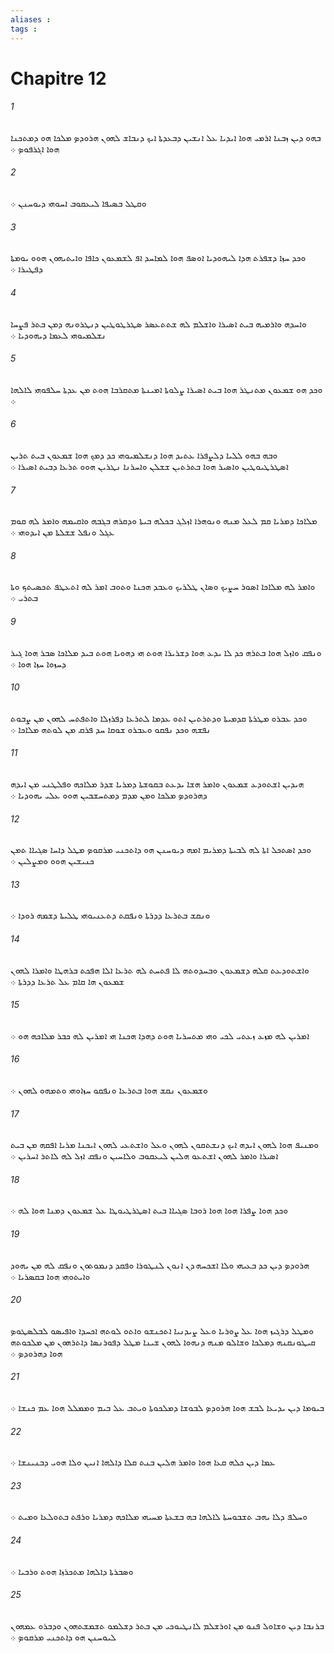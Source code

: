 ```yaml
---
aliases : 
tags : 
---
```


# Chapitre 12

###### 1
ܒܗܘ ܕܝܢ ܙܒܢܐ ܐܪܡܝ ܗܘܐ ܐܝܕܝܐ ܥܠ ܐܢܫܝܢ ܕܒܥܕܬܐ ܐܝܟ ܕܢܒܐܫ ܠܗܘܢ ܗܪܘܕܤ ܡܠܟܐ ܗܘ ܕܡܬܟܢܐ ܗܘܐ ܐܓܪܦܘܤ ܀
###### 2
ܘܩܛܠ ܒܤܝܦܐ ܠܝܥܩܘܒ ܐܚܘܗܝ ܕܝܘܚܢܢ ܀
###### 3
ܘܟܕ ܚܙܐ ܕܫܦܪܬ ܗܕܐ ܠܝܗܘܕܝܐ ܐܘܤܦ ܗܘܐ ܠܡܐܚܕ ܐܦ ܠܫܡܥܘܢ ܟܐܦܐ ܘܐܝܬܝܗܘܢ ܗܘܘ ܝܘܡܬܐ ܕܦܛܝܪܐ ܀
###### 4
ܘܐܚܕܗ ܘܐܪܡܝܗ ܒܝܬ ܐܤܝܪܐ ܘܐܫܠܡ ܠܗ ܫܬܬܥܤܪ ܤܛܪܛܘܛܝܢ ܕܢܛܪܘܢܗ ܕܡܢ ܒܬܪ ܦܨܚܐ ܢܫܠܡܝܘܗܝ ܠܥܡܐ ܕܝܗܘܕܝܐ ܀
###### 5
ܘܟܕ ܗܘ ܫܡܥܘܢ ܡܬܢܛܪ ܗܘܐ ܒܝܬ ܐܤܝܪܐ ܨܠܘܬܐ ܐܡܝܢܬܐ ܡܬܩܪܒܐ ܗܘܬ ܡܢ ܥܕܬܐ ܚܠܦܘܗܝ ܠܐܠܗܐ ܀
###### 6
ܘܒܗ ܒܗܘ ܠܠܝܐ ܕܠܨܦܪܐ ܥܬܝܕ ܗܘܐ ܕܢܫܠܡܝܘܗܝ ܟܕ ܕܡܟ ܗܘܐ ܫܡܥܘܢ ܒܝܬ ܬܪܝܢ ܐܤܛܪܛܝܘܛܝܢ ܘܐܤܝܪ ܗܘܐ ܒܬܪܬܝܢ ܫܫܠܢ ܘܐܚܪܢܐ ܢܛܪܝܢ ܗܘܘ ܬܪܥܐ ܕܒܝܬ ܐܤܝܪܐ ܀
###### 7
ܡܠܐܟܐ ܕܡܪܝܐ ܩܡ ܠܥܠ ܡܢܗ ܘܢܘܗܪܐ ܐܙܠܓ ܒܟܠܗ ܒܝܬܐ ܘܕܩܪܗ ܒܓܒܗ ܘܐܩܝܡܗ ܘܐܡܪ ܠܗ ܩܘܡ ܥܓܠ ܘܢܦܠ ܫܫܠܬܐ ܡܢ ܐܝܕܘܗܝ ܀
###### 8
ܘܐܡܪ ܠܗ ܡܠܐܟܐ ܐܤܘܪ ܚܨܝܟ ܘܤܐܢ ܛܠܪܝܟ ܘܥܒܕ ܗܟܢܐ ܘܬܘܒ ܐܡܪ ܠܗ ܐܬܥܛܦ ܬܟܤܝܬܟ ܘܬܐ ܒܬܪܝ ܀
###### 9
ܘܢܦܩ ܘܐܙܠ ܗܘܐ ܒܬܪܗ ܟܕ ܠܐ ܝܕܥ ܗܘܐ ܕܫܪܝܪܐ ܗܘܬ ܗܝ ܕܗܘܝܐ ܗܘܬ ܒܝܕ ܡܠܐܟܐ ܤܒܪ ܗܘܐ ܓܝܪ ܕܚܙܘܐ ܚܙܐ ܗܘܐ ܀
###### 10
ܘܟܕ ܥܒܪܘ ܡܛܪܬܐ ܩܕܡܝܬܐ ܘܕܬܪܬܝܢ ܐܬܘ ܥܕܡܐ ܠܬܪܥܐ ܕܦܪܙܠܐ ܘܐܬܦܬܚ ܠܗܘܢ ܡܢ ܨܒܘܬ ܢܦܫܗ ܘܟܕ ܢܦܩܘ ܘܥܒܪܘ ܫܘܩܐ ܚܕ ܦܪܩ ܡܢ ܠܘܬܗ ܡܠܐܟܐ ܀
###### 11
ܗܝܕܝܢ ܐܫܬܘܕܥ ܫܡܥܘܢ ܘܐܡܪ ܗܫܐ ܝܕܥܬ ܒܩܘܫܬܐ ܕܡܪܝܐ ܫܕܪ ܡܠܐܟܗ ܘܦܠܛܢܝ ܡܢ ܐܝܕܗ ܕܗܪܘܕܤ ܡܠܟܐ ܘܡܢ ܡܕܡ ܕܡܬܚܫܒܝܢ ܗܘܘ ܥܠܝ ܝܗܘܕܝܐ ܀
###### 12
ܘܟܕ ܐܤܬܟܠ ܐܬܐ ܠܗ ܠܒܝܬܐ ܕܡܪܝܡ ܐܡܗ ܕܝܘܚܢܢ ܗܘ ܕܐܬܟܢܝ ܡܪܩܘܤ ܡܛܠ ܕܐܚܐ ܤܓܝܐܐ ܬܡܢ ܟܢܝܫܝܢ ܗܘܘ ܘܡܨܠܝܢ ܀
###### 13
ܘܢܩܫ ܒܬܪܥܐ ܕܕܪܬܐ ܘܢܦܩܬ ܕܬܥܢܝܘܗܝ ܛܠܝܬܐ ܕܫܡܗ ܪܘܕܐ ܀
###### 14
ܘܐܫܬܘܕܥܬ ܩܠܗ ܕܫܡܥܘܢ ܘܒܚܕܘܬܗ ܠܐ ܦܬܚܬ ܠܗ ܬܪܥܐ ܐܠܐ ܗܦܟܬ ܒܪܗܛܐ ܘܐܡܪܐ ܠܗܘܢ ܫܡܥܘܢ ܗܐ ܩܐܡ ܥܠ ܬܪܥܐ ܕܕܪܬܐ ܀
###### 15
ܐܡܪܝܢ ܠܗ ܡܙܥ ܙܥܬܝ ܠܟܝ ܘܗܝ ܡܬܚܪܝܐ ܗܘܬ ܕܗܕܐ ܗܟܢܐ ܗܝ ܐܡܪܝܢ ܠܗ ܟܒܪ ܡܠܐܟܗ ܗܘ ܀
###### 16
ܘܫܡܥܘܢ ܢܩܫ ܗܘܐ ܒܬܪܥܐ ܘܢܦܩܘ ܚܙܐܘܗܝ ܘܬܡܗܘ ܠܗܘܢ ܀
###### 17
ܘܡܢܝܦ ܗܘܐ ܠܗܘܢ ܐܝܕܗ ܐܝܟ ܕܢܫܬܩܘܢ ܠܗܘܢ ܘܥܠ ܘܐܫܬܥܝ ܠܗܘܢ ܐܝܟܢܐ ܡܪܝܐ ܐܦܩܗ ܡܢ ܒܝܬ ܐܤܝܪܐ ܘܐܡܪ ܠܗܘܢ ܐܫܬܥܘ ܗܠܝܢ ܠܝܥܩܘܒ ܘܠܐܚܝܢ ܘܢܦܩ ܐܙܠ ܠܗ ܠܐܬܪ ܐܚܪܝܢ ܀
###### 18
ܘܟܕ ܗܘܐ ܨܦܪܐ ܗܘܐ ܗܘܐ ܪܘܒܐ ܤܓܝܐܐ ܒܝܬ ܐܤܛܪܛܝܘܛܐ ܥܠ ܫܡܥܘܢ ܕܡܢܐ ܗܘܐ ܠܗ ܀
###### 19
ܗܪܘܕܤ ܕܝܢ ܟܕ ܒܥܝܗܝ ܘܠܐ ܐܫܟܚܗ ܕܢ ܐܢܘܢ ܠܢܛܘܪܐ ܘܦܩܕ ܕܢܡܘܬܘܢ ܘܢܦܩ ܠܗ ܡܢ ܝܗܘܕ ܘܐܝܬܘܗܝ ܗܘܐ ܒܩܤܪܝܐ ܀
###### 20
ܘܡܛܠ ܕܪܓܝܙ ܗܘܐ ܥܠ ܨܘܪܝܐ ܘܥܠ ܨܝܕܢܝܐ ܐܬܟܢܫܘ ܘܐܬܘ ܠܘܬܗ ܐܟܚܕܐ ܘܐܦܝܤܘ ܠܒܠܤܛܘܤ ܩܝܛܘܢܩܢܗ ܕܡܠܟܐ ܘܫܐܠܘ ܡܢܗ ܕܢܗܘܐ ܠܗܘܢ ܫܝܢܐ ܡܛܠ ܕܦܘܪܢܤܐ ܕܐܬܪܗܘܢ ܡܢ ܡܠܟܘܬܗ ܗܘܐ ܕܗܪܘܕܤ ܀
###### 21
ܒܝܘܡܐ ܕܝܢ ܝܕܝܥܐ ܠܒܫ ܗܘܐ ܗܪܘܕܤ ܠܒܘܫܐ ܕܡܠܟܘܬܐ ܘܝܬܒ ܥܠ ܒܝܡ ܘܡܡܠܠ ܗܘܐ ܥܡ ܟܢܫܐ ܀
###### 22
ܥܡܐ ܕܝܢ ܟܠܗ ܩܥܐ ܗܘܐ ܘܐܡܪ ܗܠܝܢ ܒܢܬ ܩܠܐ ܕܐܠܗܐ ܐܢܝܢ ܘܠܐ ܗܘܝ ܕܒܢܝܢܫܐ ܀
###### 23
ܘܚܠܦ ܕܠܐ ܝܗܒ ܬܫܒܘܚܬܐ ܠܐܠܗܐ ܒܗ ܒܫܥܬܐ ܡܚܝܗܝ ܡܠܐܟܗ ܕܡܪܝܐ ܘܪܦܬ ܒܬܘܠܥܐ ܘܡܝܬ ܀
###### 24
ܘܤܒܪܬܐ ܕܐܠܗܐ ܡܬܟܪܙܐ ܗܘܬ ܘܪܒܝܐ ܀
###### 25
ܒܪܢܒܐ ܕܝܢ ܘܫܐܘܠ ܦܢܘ ܡܢ ܐܘܪܫܠܡ ܠܐܢܛܝܘܟܝ ܡܢ ܒܬܪ ܕܫܠܡܘ ܬܫܡܫܬܗܘܢ ܘܕܒܪܘ ܥܡܗܘܢ ܠܝܘܚܢܢ ܗܘ ܕܐܬܟܢܝ ܡܪܩܘܤ ܀
